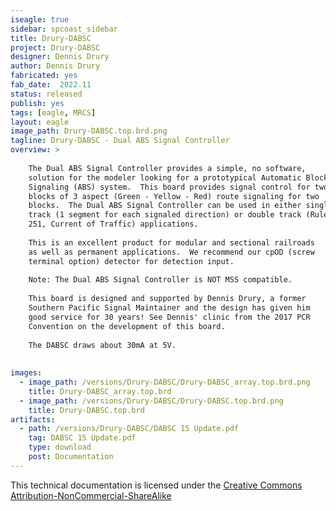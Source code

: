 ```yaml
---
iseagle: true
sidebar: spcoast_sidebar
title: Drury-DABSC
project: Drury-DABSC
designer: Dennis Drury
author: Dennis Drury
fabricated: yes
fab_date:  2022.11
status: released
publish: yes
tags: [eagle, MRCS]
layout: eagle
image_path: Drury-DABSC.top.brd.png
tagline: Drury-DABSC - Dual ABS Signal Controller
overview: >
    
    The Dual ABS Signal Controller provides a simple, no software,
    solution for the modeler looking for a prototypical Automatic Block
    Signaling (ABS) system.  This board provides signal control for two
    blocks of 3 aspect (Green - Yellow - Red) route signaling for two
    blocks.  The Dual ABS Signal Controller can be used in either single
    track (1 segment for each signaled direction) or double track (Rule
    251, Current of Traffic) applications.
    
    This is an excellent product for modular and sectional railroads
    as well as permanent applications.  We recommend our cpOD (screw
    terminal option) detector for detection input.
    
    Note: The Dual ABS Signal Controller is NOT MSS compatible.
    
    This board is designed and supported by Dennis Drury, a former
    Southern Pacific Signal Maintainer and the design has given him
    good service for 30 years! See Dennis' clinic from the 2017 PCR
    Convention on the development of this board.
    
    The DABSC draws about 30mA at 5V.
    
    
images:
  - image_path: /versions/Drury-DABSC/Drury-DABSC_array.top.brd.png
    title: Drury-DABSC_array.top.brd
  - image_path: /versions/Drury-DABSC/Drury-DABSC.top.brd.png
    title: Drury-DABSC.top.brd
artifacts:
  - path: /versions/Drury-DABSC/DABSC 15 Update.pdf
    tag: DABSC 15 Update.pdf
    type: download
    post: Documentation
---
```



This technical documentation is licensed under the [Creative Commons Attribution-NonCommercial-ShareAlike](https://creativecommons.org/licenses/by-nc-sa/3.0/)
